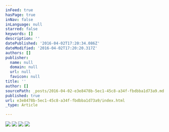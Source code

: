```yaml
---
inFeed: true
hasPage: true
inNav: false
inLanguage: null
starred: false
keywords: []
description: ''
datePublished: '2016-04-02T17:20:34.086Z'
dateModified: '2016-04-02T17:20:20.317Z'
authors: []
publisher:
  name: null
  domain: null
  url: null
  favicon: null
title: ''
author: []
sourcePath: _posts/2016-04-02-e3e8478b-5ec1-45c8-a34f-fbdbba1d73a9.md
published: true
url: e3e8478b-5ec1-45c8-a34f-fbdbba1d73a9/index.html
_type: Article

---
```

![](https://the-grid-user-content.s3-us-west-2.amazonaws.com/ccf5df0b-c712-41f2-ae4b-84435617d619.jpg)
![](https://the-grid-user-content.s3-us-west-2.amazonaws.com/7c287cee-9028-4c6b-8fa6-83ad6fcaacb9.jpg)
![](https://the-grid-user-content.s3-us-west-2.amazonaws.com/eb244eb5-54db-48a2-a11f-72cf5683b3a0.jpg)
![](https://the-grid-user-content.s3-us-west-2.amazonaws.com/b36c1a17-0ac1-4ea0-aac2-f8e0cf73af3d.jpg)